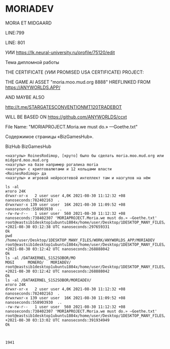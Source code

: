 # MORIADEV
MORIA ET MIDGAARD




























































































































































































































































































































































































































































































































































































































































































































































































































LINE:799

LINE: 801 

УИИ https://lk.neural-university.ru/profile/75120/edit

Тема дипломной работы

THE CERTIFICATE (УИИ PROMISED USA CERTIFICATE) PROJECT: 

THE GAME AI ASSET "moria.moo.mud.org 8888" HREFLINKED FROM https://ANYWORLDS.APP/ 

AND MAYBE ALSO

http://t.me/STARGATESCONVENTIONMT120TRADEBOT

WILL BE BASED ON https://github.com/ANYWORLDS/ccxt

File Name: "MORIAPROJECT.Moria.we must do.» —Goethe.txt"

Содержимое страницы «BizGamesHub».

BizHub BizGamesHub

```
<назгулы> RoinesRodimop, [круто] было бы сделать moria.moo.mud.org или midgard.moo.mud.org
<назгулы> на базе например рогалика moria
<назгулы> с криптовалютами и 12 кольцами власти
<RoinesRodimop> да
<назгулы> и игровой нейросетевой интеллект там и назгулов на нём
```

```
ls -al
итого 24K
drwxr-xr-x   2 user user 4,0K 2021-08-30 11:12:32 +08 nanoseconds:782402163  .
drwxrwxr-x 139 user user  16K 2021-08-30 11:09:52 +08 nanoseconds:558903930  ..
-rw-rw-r--   1 user user  560 2021-08-30 11:12:32 +08 nanoseconds:738402307 'MORIAPROJECT.Moria.we must do.» —Goethe.txt'
root@eastsib1desktop1ubuntu1804x/home/user/Desktop/1DESKTOP_MANY_FILES/WORK/ANYWORLDS_APP/MORIADEV/ +2021-08-30 03:12:38 UTC nanoseconds:297659331
Ok
pwd
/home/user/Desktop/1DESKTOP_MANY_FILES/WORK/ANYWORLDS_APP/MORIADEV
root@eastsib1desktop1ubuntu1804x/home/user/Desktop/1DESKTOP_MANY_FILES/WORK/ANYWORLDS_APP/MORIADEV/ +2021-08-30 03:12:42 UTC nanoseconds:268888042
Ok
ls -al /DATAKERNEL_S1S2SOBOR/MO
MOGI      MONERO/   MORIADEV/ 
root@eastsib1desktop1ubuntu1804x/home/user/Desktop/1DESKTOP_MANY_FILES/WORK/ANYWORLDS_APP/MORIADEV/ +2021-08-30 03:12:42 UTC nanoseconds:268888042
Ok
ls -al /DATAKERNEL_S1S2SOBOR/MORIADEV/
итого 24K
drwxr-xr-x   2 user user 4,0K 2021-08-30 11:12:32 +08 nanoseconds:782402163  .
drwxrwxr-x 139 user user  16K 2021-08-30 11:09:52 +08 nanoseconds:558903930  ..
-rw-rw-r--   1 user user  560 2021-08-30 11:12:32 +08 nanoseconds:738402307 'MORIAPROJECT.Moria.we must do.» —Goethe.txt'
root@eastsib1desktop1ubuntu1804x/home/user/Desktop/1DESKTOP_MANY_FILES/WORK/ANYWORLDS_APP/MORIADEV/ +2021-08-30 03:13:02 UTC nanoseconds:391934949
Ok



1941
```
